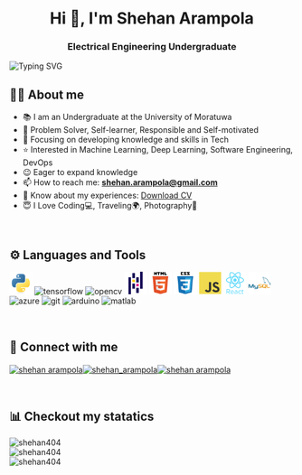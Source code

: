 <h1 align="center">Hi 👋, I'm Shehan Arampola</h1>
<h3 align="center">Electrical Engineering Undergraduate</h3>

<img src="https://readme-typing-svg.herokuapp.com?font=Roboto&pause=1000&color=0089FF&random=true&width=435&lines=Welcome+to+my+GitHub+Profile!" alt="Typing SVG" />

<h2 align="left">🙋‍♂️ About me</h2>

- 📚 I am an Undergraduate at the University of Moratuwa
- 💪 Problem Solver, Self-learner, Responsible and Self-motivated
- 🎯 Focusing on developing knowledge and skills in Tech
- ⭐ Interested in Machine Learning, Deep Learning, Software Engineering, DevOps
- 😉 Eager to expand knowledge
- 📫 How to reach me: **shehan.arampola@gmail.com**
- 📄 Know about my experiences: [Download CV](https://drive.google.com/file/d/1KPGpH0bIgIIL98d1mZAJyNWSLSM98JDJ/view?usp=sharing)
- 😇 I Love Coding💻, Traveling🌍, Photography📸

<br>
<h2 align="left">⚙️ Languages and Tools</h2>
<p align="left">

<img src="https://raw.githubusercontent.com/devicons/devicon/master/icons/python/python-original.svg" alt="python" width="40" height="40" title="Python"/>

<img src="https://www.vectorlogo.zone/logos/tensorflow/tensorflow-icon.svg" alt="tensorflow" width="40" height="40" title="TensorFlow"/>

<img src="https://www.vectorlogo.zone/logos/opencv/opencv-icon.svg" alt="opencv" width="40" height="40" title="openCV"/>

<img src="https://raw.githubusercontent.com/devicons/devicon/2ae2a900d2f041da66e950e4d48052658d850630/icons/pandas/pandas-original.svg" alt="pandas" width="40" height="40" title="pandas"/>

<img src="https://raw.githubusercontent.com/devicons/devicon/master/icons/html5/html5-original-wordmark.svg" alt="html5" width="40" height="40" title="HTML5"/>

<img src="https://raw.githubusercontent.com/devicons/devicon/master/icons/css3/css3-original-wordmark.svg" alt="css3" width="40" height="40" title="CSS"/>

<img src="https://raw.githubusercontent.com/devicons/devicon/master/icons/javascript/javascript-original.svg" alt="javascript" width="40" height="40" title="JavaScript"/>

<img src="https://raw.githubusercontent.com/devicons/devicon/master/icons/react/react-original-wordmark.svg" alt="react" width="40" height="40" title="React"/>

<img src="https://raw.githubusercontent.com/devicons/devicon/master/icons/mysql/mysql-original-wordmark.svg" alt="mysql" width="40" height="40" title="MySQL"/>

<img src="https://www.vectorlogo.zone/logos/microsoft_azure/microsoft_azure-icon.svg" alt="azure" width="40" height="40" title="Azure"/>

<img src="https://www.vectorlogo.zone/logos/git-scm/git-scm-icon.svg" alt="git" width="40" height="40" title="git"/>

<img src="https://cdn.worldvectorlogo.com/logos/arduino-1.svg" alt="arduino" width="40" height="40" title="Arduino"/>

<img src="https://upload.wikimedia.org/wikipedia/commons/2/21/Matlab_Logo.png" alt="matlab" width="40" height="40" title="MATLAB"/>

</p>

<br>
<h2 align="left">🤝 Connect with me</h2>
<p align="left">
<a href="https://www.linkedin.com/in/shehan-arampola/" target="blank"><img align="center" src="https://raw.githubusercontent.com/rahuldkjain/github-profile-readme-generator/master/src/images/icons/Social/linked-in-alt.svg" alt="shehan arampola" height="30" width="40" /></a><a href="https://instagram.com/shehan_arampola" target="blank"><img align="center" src="https://raw.githubusercontent.com/rahuldkjain/github-profile-readme-generator/master/src/images/icons/Social/instagram.svg" alt="shehan_arampola" height="30" width="40" /></a><a href="https://www.facebook.com/shehan.madusha.77" target="blank"><img align="center" src="https://raw.githubusercontent.com/rahuldkjain/github-profile-readme-generator/master/src/images/icons/Social/facebook.svg" alt="shehan arampola" height="30" width="40" /></a>

</p>

<br>
<h2 align="left">📊 Checkout my statatics</h2>

<p>
<img align="left" src="https://github-readme-stats.vercel.app/api/top-langs?username=shehan404&show_icons=true&locale=en&layout=compact&theme=tokyonight" alt="shehan404" />
<br>
<img align="left" src="https://github-readme-stats.vercel.app/api?username=shehan404&show_icons=true&locale=en&theme=tokyonight" alt="shehan404" />
<br>
<img align="left" src="https://github-readme-streak-stats.herokuapp.com/?user=shehan404&&theme=tokyonight" alt="shehan404" />
</p>
